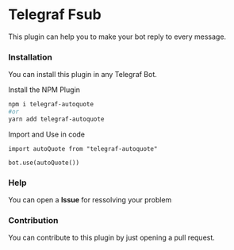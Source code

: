# Telegraf Fsub
This plugin can help you to make your bot reply to every message.

### Installation
You can install this plugin in any Telegraf Bot.

Install the NPM Plugin
```bash
npm i telegraf-autoquote
#or
yarn add telegraf-autoquote
```

Import and Use in code

```TS (Node)
import autoQuote from "telegraf-autoquote"

bot.use(autoQuote())
```
### Help
You can open a **Issue** for ressolving your problem

### Contribution
You can contribute to this plugin by just opening a pull request.
